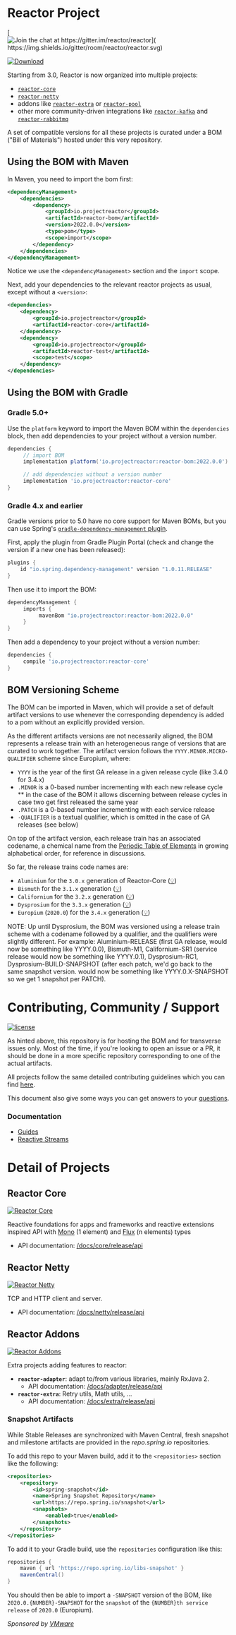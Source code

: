 # Reactor Project

[![Join the chat at https://gitter.im/reactor/reactor](	https://img.shields.io/gitter/room/reactor/reactor.svg)](https://gitter.im/reactor/reactor?utm_source=badge&utm_medium=badge&utm_campaign=pr-badge&utm_content=badge)

 [![Download](https://img.shields.io/maven-central/v/io.projectreactor/reactor-bom.svg) ](https://img.shields.io/maven-central/v/io.projectreactor/reactor-bom.svg)

Starting from 3.0, Reactor is now organized into multiple projects:
 - [`reactor-core`](https://github.com/reactor/reactor-core/)
 - [`reactor-netty`](https://github.com/reactor/reactor-netty/)
 - addons like [`reactor-extra`](https://github.com/reactor/reactor-addons/) or [`reactor-pool`](https://github.com/reactor/reactor-pool/)
 - other more community-driven integrations like [`reactor-kafka`](https://github.com/reactor/reactor-kafka/) and [`reactor-rabbitmq`](https://github.com/reactor/reactor-rabbitmq)

A set of compatible versions for all these projects is curated under a BOM ("Bill of Materials") hosted under this very repository.

## Using the BOM with Maven
In Maven, you need to import the bom first:

```xml
<dependencyManagement>
    <dependencies>
        <dependency>
            <groupId>io.projectreactor</groupId>
            <artifactId>reactor-bom</artifactId>
            <version>2022.0.0</version>
            <type>pom</type>
            <scope>import</scope>
        </dependency>
    </dependencies>
</dependencyManagement>
```
Notice we use the `<dependencyManagement>` section and the `import` scope.

Next, add your dependencies to the relevant reactor projects as usual, except without a `<version>`:

```xml
<dependencies>
    <dependency>
        <groupId>io.projectreactor</groupId>
        <artifactId>reactor-core</artifactId>
    </dependency>
    <dependency>
        <groupId>io.projectreactor</groupId>
        <artifactId>reactor-test</artifactId>
        <scope>test</scope>
    </dependency>
</dependencies>
```

## Using the BOM with Gradle
### Gradle 5.0+
Use the `platform` keyword to import the Maven BOM within the `dependencies` block, then add dependencies to
your project without a version number.

```groovy
dependencies {
     // import BOM
     implementation platform('io.projectreactor:reactor-bom:2022.0.0')

     // add dependencies without a version number
     implementation 'io.projectreactor:reactor-core'
}
```

### Gradle 4.x and earlier
Gradle versions prior to 5.0 have no core support for Maven BOMs, but you can use Spring's [`gradle-dependency-management` plugin](https://github.com/spring-gradle-plugins/dependency-management-plugin).

First, apply the plugin from Gradle Plugin Portal (check and change the version if a new one has been released):

```groovy
plugins {
    id "io.spring.dependency-management" version "1.0.11.RELEASE"
}
```
Then use it to import the BOM:

```groovy
dependencyManagement {
     imports {
          mavenBom "io.projectreactor:reactor-bom:2022.0.0"
     }
}
```

Then add a dependency to your project without a version number:

```groovy
dependencies {
     compile 'io.projectreactor:reactor-core'
}
```


## BOM Versioning Scheme
The BOM can be imported in Maven, which will provide a set of default artifact versions to use whenever the corresponding dependency is added to a pom without an explicitly provided version.

As the different artifacts versions are not necessarily aligned, the BOM represents a release train with an heterogeneous range of versions that are curated to work together.
The artifact version follows the `YYYY.MINOR.MICRO-QUALIFIER` scheme since Europium, where:

 * `YYYY` is the year of the first GA release in a given release cycle (like 3.4.0 for 3.4.x)
 * `.MINOR` is a 0-based number incrementing with each new release cycle
 ** in the case of the BOM it allows discerning between release cycles in case two get first released the same year
 * `.PATCH` is a 0-based number incrementing with each service release
 * `-QUALIFIER` is a textual qualifier, which is omitted in the case of GA releases (see below)
 
On top of the artifact version, each release train has an associated codename, a chemical name from the [Periodic Table of Elements](https://en.wikipedia.org/wiki/List_of_chemical_elements) in growing alphabetical order, for reference in discussions.

So far, the release trains code names are:
 - `Aluminium` for the `3.0.x` generation of Reactor-Core ([:bulb:](# 'aluminium is shiny, as is this brand new release'))
 - `Bismuth` for the `3.1.x` generation ([:bulb:](# 'intricate crystaline structure, a bit like this release'))
 - `Californium` for the `3.2.x` generation ([:bulb:](# 'made in California, can be used to help start up nuclear reactors... shoutout to our own @smaldini moving there'))
 - `Dysprosium` for the `3.3.x` generation ([:bulb:](# 'means hard to get and is used in nuclear reactors'))
 - `Europium` (`2020.0`) for the `3.4.x` generation ([:bulb:](# 'a large part of the team is now based in Europe'))

NOTE: Up until Dysprosium, the BOM was versioned using a release train scheme with a codename followed by a qualifier, and the qualifiers were slightly different.
For example: Aluminium-RELEASE (first GA release, would now be something like YYYY.0.0), Bismuth-M1, Californium-SR1 (service release
would now be something like YYYY.0.1), Dysprosium-RC1, Dysprosium-BUILD-SNAPSHOT (after each patch, we'd go back to the same snapshot version. would now be something
like YYYY.0.X-SNAPSHOT so we get 1 snapshot per PATCH).
 

# Contributing, Community / Support

[![license](https://img.shields.io/github/license/reactor/.github.svg?label=Reactor%20is)](https://github.com/reactor/.github/blob/main/LICENSE)

As hinted above, this repository is for hosting the BOM and for transverse issues only. Most of the time, if you're looking to open an issue or a PR, it should be done in a more specific repository corresponding to one of the actual artifacts.

All projects follow the same detailed contributing guidelines which you can find [here](https://github.com/reactor/.github/blob/main/CONTRIBUTING.md).

This document also give some ways you can get answers to your [questions](https://github.com/reactor/.github/blob/main/CONTRIBUTING.md#question-do-you-have-a-question).

### Documentation

* [Guides](https://projectreactor.io/docs)
* [Reactive Streams](https://www.reactive-streams.org/)

# Detail of Projects
## Reactor Core
[![Reactor Core](https://img.shields.io/badge/github-reactor/reactor--core-green.svg)](https://github.com/reactor/reactor-core)

Reactive foundations for apps and frameworks and reactive extensions inspired API with [Mono](https://projectreactor.io/docs/core/release/api/reactor/core/publisher/Mono.html) (1 element) and [Flux](https://projectreactor.io/docs/core/release/api/reactor/core/publisher/Flux.html) (n elements) types

 - API documentation: [/docs/core/release/api](https://projectreactor.io/docs/core/release/api)

## Reactor Netty
[![Reactor Netty](https://img.shields.io/badge/github-reactor/reactor--netty-green.svg)](https://github.com/reactor/reactor-netty)

TCP and HTTP client and server.

 - API documentation: [/docs/netty/release/api](https://projectreactor.io/docs/netty/release/api)

## Reactor Addons
[![Reactor Addons](https://img.shields.io/badge/github-reactor/reactor--addons-green.svg)](https://github.com/reactor/reactor-addons)

Extra projects adding features to reactor:

  - **`reactor-adapter`**: adapt to/from various libraries, mainly RxJava 2.
    - API documentation: [/docs/adapter/release/api](https://projectreactor.io/docs/adapter/release/api)
  - **`reactor-extra`**: Retry utils, Math utils, ...
    - API documentation: [/docs/extra/release/api](https://projectreactor.io/docs/extra/release/api)

### Snapshot Artifacts

While Stable Releases are synchronized with Maven Central, fresh snapshot and milestone artifacts are provided in the _repo.spring.io_ repositories.

To add this repo to your Maven build, add it to the `<repositories>` section like the following:

```xml
<repositories>
	<repository>
	    <id>spring-snapshot</id>
	    <name>Spring Snapshot Repository</name>
	    <url>https://repo.spring.io/snapshot</url>
	    <snapshots>
	        <enabled>true</enabled>
	    </snapshots>
	</repository>
</repositories>
```

To add it to your Gradle build, use the `repositories` configuration like this:
```groovy
repositories {
	maven { url 'https://repo.spring.io/libs-snapshot' }
	mavenCentral()
}
```

You should then be able to import a `-SNAPSHOT` version of the BOM, like `2020.0.{NUMBER}-SNAPSHOT` for the `snapshot` of the `{NUMBER}th service release` of `2020.0` (Europium).

_Sponsored by [VMware](https://tanzu.vmware.com)_
